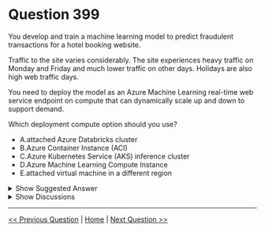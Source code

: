 # Question 399

You develop and train a machine learning model to predict fraudulent transactions for a hotel booking website.

Traffic to the site varies considerably. The site experiences heavy traffic on Monday and Friday and much lower traffic on other days. Holidays are also high web traffic days.

You need to deploy the model as an Azure Machine Learning real-time web service endpoint on compute that can dynamically scale up and down to support demand.

Which deployment compute option should you use?

* A.attached Azure Databricks cluster
* B.Azure Container Instance (ACI)
* C.Azure Kubernetes Service (AKS) inference cluster
* D.Azure Machine Learning Compute Instance
* E.attached virtual machine in a different region

<details>
  <summary>Show Suggested Answer</summary>

  <strong>C</strong><br>

</details>

<details>
  <summary>Show Discussions</summary>

<blockquote><p><strong>pddddd</strong> <code>(Sat 08 May 2021 08:23)</code> - <em>Upvotes: 64</em></p><p>C. AKS inference cluster</p></blockquote>
<blockquote><p><strong>Abhinav_nasaiitkgp</strong> <code>(Fri 23 Jul 2021 21:53)</code> - <em>Upvotes: 20</em></p><p>C as
AKS autoscales and support real time and can manage heavy traffic
Why not D - because it doesn&#x27;t support real time and doesn&#x27;t autoscale</p></blockquote>
<blockquote><p><strong>deyoz</strong> <code>(Tue 20 Aug 2024 02:28)</code> - <em>Upvotes: 1</em></p><p>had compute cluster as an option, then what would have been the answers? compute cluster or AKS?</p></blockquote>
<blockquote><p><strong>james2033</strong> <code>(Sat 20 Apr 2024 10:27)</code> - <em>Upvotes: 1</em></p><p>&#x27;scale up and scale down&#x27; --&gt; choose AKS. I choose C.</p></blockquote>
<blockquote><p><strong>Ran2025</strong> <code>(Thu 04 Apr 2024 05:40)</code> - <em>Upvotes: 1</em></p><p>I thinks the answer is C!</p></blockquote>
<blockquote><p><strong>RamundiGR</strong> <code>(Mon 07 Aug 2023 12:59)</code> - <em>Upvotes: 2</em></p><p>Another one to fix. Can we please fix it? This should be 100% AKS</p></blockquote>
<blockquote><p><strong>clark88</strong> <code>(Wed 05 Jul 2023 09:37)</code> - <em>Upvotes: 4</em></p><p>AKS - always for these kind of questions</p></blockquote>
<blockquote><p><strong>synapse</strong> <code>(Tue 13 Sep 2022 03:07)</code> - <em>Upvotes: 3</em></p><p>AKS inference cluster</p></blockquote>
<blockquote><p><strong>hargur</strong> <code>(Wed 20 Apr 2022 09:53)</code> - <em>Upvotes: 1</em></p><p>on 19Oct2021</p></blockquote>
<blockquote><p><strong>slash_nyk</strong> <code>(Sun 16 Jan 2022 11:25)</code> - <em>Upvotes: 2</em></p><p>I agree with C</p></blockquote>
<blockquote><p><strong>ljljljlj</strong> <code>(Tue 11 Jan 2022 15:22)</code> - <em>Upvotes: 6</em></p><p>On exam 2021/7/10</p></blockquote>
<blockquote><p><strong>SnowCheetah</strong> <code>(Sun 26 Dec 2021 08:50)</code> - <em>Upvotes: 3</em></p><p>it should be C since AKS with inference cluster can autoscale and support realtime</p></blockquote>
<blockquote><p><strong>yobllip</strong> <code>(Wed 22 Dec 2021 04:17)</code> - <em>Upvotes: 3</em></p><p>https://docs.microsoft.com/en-us/azure/machine-learning/concept-compute-instance
For production grade model training, use an Azure Machine Learning compute cluster with multi-node scaling capabilities. For production grade model deployment, use Azure Kubernetes Service cluster.
I will go for C for sure</p></blockquote>
<blockquote><p><strong>kty</strong> <code>(Sun 19 Sep 2021 06:10)</code> - <em>Upvotes: 3</em></p><p>the answer is &#x27;C&#x27; : 
Use for high-scale production deployments. Provides fast response time and autoscaling of the deployed service.
https://docs.microsoft.com/fr-fr/azure/machine-learning/how-to-deploy-and-where?tabs=azcli</p></blockquote>
<blockquote><p><strong>Oprawinkle1</strong> <code>(Thu 27 May 2021 07:25)</code> - <em>Upvotes: 2</em></p><p>The key word there is automatically scaling up and down, so its compute instance</p></blockquote>
<blockquote><p><strong>111ssy</strong> <code>(Thu 03 Jun 2021 21:51)</code> - <em>Upvotes: 7</em></p><p>A compute instance does not automatically scale down, so make sure to stop the resource to prevent ongoing charges. Therefore, compute instance is not the right answer</p></blockquote>
<blockquote><p><strong>111ssy</strong> <code>(Thu 03 Jun 2021 21:51)</code> - <em>Upvotes: 3</em></p><p>https://docs.microsoft.com/en-us/azure/machine-learning/how-to-create-manage-compute-instance?tabs=python</p></blockquote>

</details>

---

[<< Previous Question](question_398.md) | [Home](/index.md) | [Next Question >>](question_400.md)
